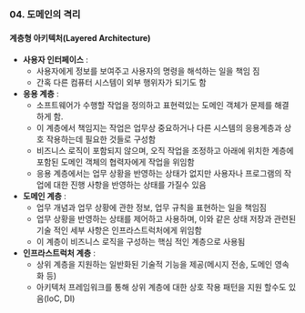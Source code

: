 
### 04. 도메인의 격리

#### 계층형 아키텍처(Layered Architecture)
 - __사용자 인터페이스__ :
   - 사용자에게 정보를 보여주고 사용자의 명령을 해석하는 일을 책임 짐
   - 간혹 다른 컴퓨터 시스템이 외부 행위자가 되기도 함 
 - __응용 계층__ : 
   - 소프트웨어가 수행할 작업을 정의하고 표현력있는 도메인 객체가 문제를 해결하게 함.
   - 이 계층에서 책임지는 작업은 업무상 중요하거나 다른 시스템의 응용계층과 상호 작용하는데 필요한 것들로 구성함
   - 비즈니스 로직이 포함되지 않으며, 오직 작업을 조정하고 아래에 위치한 계층에 포함된 도메인 객체의 협력자에게 작업을 위임함
   - 응용 계층에서는 업무 상황을 반영하는 상태가 없지만 사용자나 프로그램의 작업에 대한 진행 사항을 반영하는 상태를 가질수 있음
 - __도메인 계층__ : 
   - 업무 개념과 업무 상황에 관한 정보, 업무 규칙을 표현하는 일을 책임짐 
   - 업무 상황을 반영하는 상태를 제어하고 사용하며, 이와 같은 상태 저장과 관련된 기술 적인 세부 사항은 인프라스트럭처에게 위임함
   - 이 계층이 비즈니스 로직을 구성하는 핵심 적인 계층으로 사용됨
 - __인프라스트럭처 계층__ : 
   - 상위 계층을 지원하는 일반화된 기술적 기능을 제공(메시지 전송, 도메인 영속화 등)
   - 아키텍처 프레임워크를 통해 상위 계층에 대한 상호 작용 패턴을 지원 할수도 있음(IoC, DI)
   
